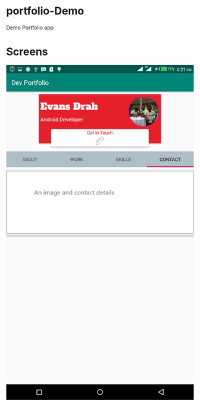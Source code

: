 # portfolio-Demo
Demo Portfolio app 


 # Screens 
 ![](DevePortfolioSammie2/screens/screens1.png)

 
